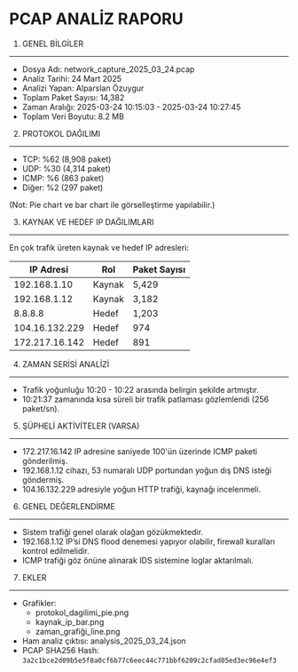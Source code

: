 PCAP ANALİZ RAPORU
===================

1. GENEL BİLGİLER
------------------
- Dosya Adı: network_capture_2025_03_24.pcap
- Analiz Tarihi: 24 Mart 2025
- Analizi Yapan: Alparslan Özuygur
- Toplam Paket Sayısı: 14,382
- Zaman Aralığı: 2025-03-24 10:15:03 - 2025-03-24 10:27:45
- Toplam Veri Boyutu: 8.2 MB

2. PROTOKOL DAĞILIMI
---------------------
- TCP: %62 (8,908 paket)
- UDP: %30 (4,314 paket)
- ICMP: %6  (863 paket)
- Diğer: %2  (297 paket)

(Not: Pie chart ve bar chart ile görselleştirme yapılabilir.)

3. KAYNAK VE HEDEF IP DAĞILIMLARI
----------------------------------
En çok trafik üreten kaynak ve hedef IP adresleri:

| IP Adresi       | Rol    | Paket Sayısı |
|------------------|--------|--------------|
| 192.168.1.10     | Kaynak | 5,429        |
| 192.168.1.12     | Kaynak | 3,182        |
| 8.8.8.8          | Hedef  | 1,203        |
| 104.16.132.229   | Hedef  | 974          |
| 172.217.16.142   | Hedef  | 891          |

4. ZAMAN SERİSİ ANALİZİ
------------------------
- Trafik yoğunluğu 10:20 - 10:22 arasında belirgin şekilde artmıştır.
- 10:21:37 zamanında kısa süreli bir trafik patlaması gözlemlendi (256 paket/sn).

5. ŞÜPHELİ AKTİVİTELER (VARSA)
-------------------------------
- 172.217.16.142 IP adresine saniyede 100'ün üzerinde ICMP paketi gönderilmiş.
- 192.168.1.12 cihazı, 53 numaralı UDP portundan yoğun dış DNS isteği göndermiş.
- 104.16.132.229 adresiyle yoğun HTTP trafiği, kaynağı incelenmeli.

6. GENEL DEĞERLENDİRME
------------------------
- Sistem trafiği genel olarak olağan gözükmektedir.
- 192.168.1.12 IP’si DNS flood denemesi yapıyor olabilir, firewall kuralları kontrol edilmelidir.
- ICMP trafiği göz önüne alınarak IDS sistemine loglar aktarılmalı.

7. EKLER
---------
- Grafikler:
  - protokol_dagilimi_pie.png
  - kaynak_ip_bar.png
  - zaman_grafiği_line.png
- Ham analiz çıktısı: analysis_2025_03_24.json
- PCAP SHA256 Hash: `3a2c1bce2d09b5e5f8a0cf6b77c6eec44c771bbf6209c2cfad05ed3ec96e4ef3`

